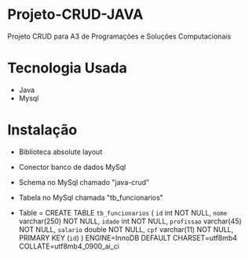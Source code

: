 # Projeto-CRUD-JAVA

Projeto CRUD para A3 de Programações e Soluções Computacionais

# Tecnologia Usada

- Java
- Mysql

# Instalação

- Biblioteca absolute layout
- Conector banco de dados MySql
- Schema no MySql chamado "java-crud"
- Tabela no MySql chamada "tb_funcionarios"

- Table = CREATE TABLE `tb_funcionarios` (
  `id` int NOT NULL,
  `nome` varchar(250) NOT NULL,
  `idade` int NOT NULL,
  `profissao` varchar(45) NOT NULL,
  `salario` double NOT NULL,
  `cpf` varchar(11) NOT NULL,
  PRIMARY KEY (`id`)
  ) ENGINE=InnoDB DEFAULT CHARSET=utf8mb4 COLLATE=utf8mb4_0900_ai_ci
